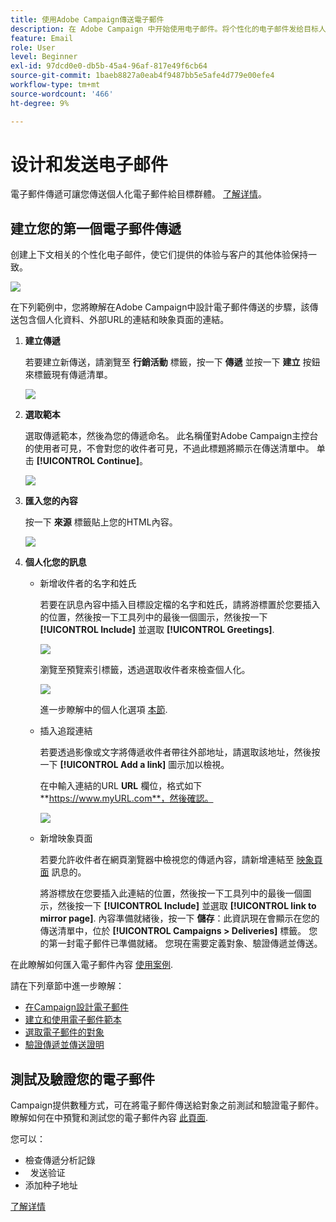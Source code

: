 ```yaml
---
title: 使用Adobe Campaign傳送電子郵件
description: 在 Adobe Campaign 中开始使用电子邮件。将个性化的电子邮件发给目标人群。
feature: Email
role: User
level: Beginner
exl-id: 97dcd0e0-db5b-45a4-96af-817e49f6cb64
source-git-commit: 1baeb8827a0eab4f9487bb5e5afe4d779e00efe4
workflow-type: tm+mt
source-wordcount: '466'
ht-degree: 9%

---
```


# 设计和发送电子邮件

電子郵件傳遞可讓您傳送個人化電子郵件給目標群體。 [了解详情](../send/send.md)。

## 建立您的第一個電子郵件傳遞

创建上下文相关的个性化电子邮件，使它们提供的体验与客户的其他体验保持一致。

![](assets/new-email-content.png)


在下列範例中，您將瞭解在Adobe Campaign中設計電子郵件傳送的步驟，該傳送包含個人化資料、外部URL的連結和映象頁面的連結。

1. **建立傳遞**

   若要建立新傳送，請瀏覽至 **行銷活動** 標籤，按一下 **傳遞** 並按一下 **建立** 按鈕來標籤現有傳遞清單。

   ![](assets/delivery_step_1.png)

1. **選取範本**

   選取傳遞範本，然後為您的傳遞命名。 此名稱僅對Adobe Campaign主控台的使用者可見，不會對您的收件者可見，不過此標題將顯示在傳送清單中。 单击 **[!UICONTROL Continue]**。

   ![](assets/dce_delivery_model.png)

1. **匯入您的內容**

   按一下 **來源** 標籤貼上您的HTML內容。

   ![](assets/paste-content.png)


1. **個人化您的訊息**

   * 新增收件者的名字和姓氏

      若要在訊息內容中插入目標設定檔的名字和姓氏，請將游標置於您要插入的位置，然後按一下工具列中的最後一個圖示，然後按一下 **[!UICONTROL Include]** 並選取 **[!UICONTROL Greetings]**.

      ![](assets/include-greetings.png)

      瀏覽至預覽索引標籤，透過選取收件者來檢查個人化。

      ![](assets/perso-check.png)

      進一步瞭解中的個人化選項 [本節](personalize.md).

   * 插入追蹤連結

      若要透過影像或文字將傳遞收件者帶往外部地址，請選取該地址，然後按一下 **[!UICONTROL Add a link]** 圖示加以檢視。

      在中輸入連結的URL **URL** 欄位，格式如下 **https://www.myURL.com**，然後確認。

      ![](assets/add-a-link.png)

   * 新增映象頁面

      若要允許收件者在網頁瀏覽器中檢視您的傳遞內容，請新增連結至 [映象頁面](../send/mirror-page.md) 訊息的。

      將游標放在您要插入此連結的位置，然後按一下工具列中的最後一個圖示，然後按一下 **[!UICONTROL Include]** 並選取 **[!UICONTROL link to mirror page]**.
   內容準備就緒後，按一下 **儲存**：此資訊現在會顯示在您的傳送清單中，位於 **[!UICONTROL Campaigns > Deliveries]** 標籤。 您的第一封電子郵件已準備就緒。 您現在需要定義對象、驗證傳遞並傳送。


在此瞭解如何匯入電子郵件內容 [使用案例](https://experienceleague.adobe.com/docs/campaign/automation/workflows/use-cases/deliveries/load-delivery-content.html).

請在下列章節中進一步瞭解：

* [在Campaign設計電子郵件](../send/email.md)
* [建立和使用電子郵件範本](../send/create-templates.md)
* [選取電子郵件的對象](../audiences/gs-audiences.md)
* [驗證傳遞並傳送證明](../send/preview-and-proof.md)

## 測試及驗證您的電子郵件

Campaign提供數種方式，可在將電子郵件傳送給對象之前測試和驗證電子郵件。 瞭解如何在中預覽和測試您的電子郵件內容 [此頁面](../send/preview-and-proof.md).

您可以：

* 檢查傳遞分析記錄
*   发送验证
* 添加种子地址

[了解详情](../send/delivery-analysis.md)
